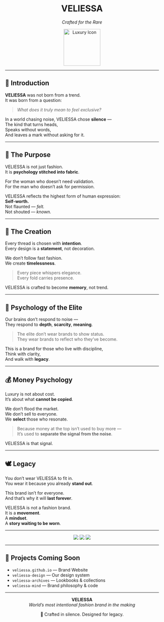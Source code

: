 
</p>

<h1 align="center">
  <strong>VELIESSA</strong>
</h1>
<p align="center"><em>Crafted for the Rare</em></p>

<p align="center">
  <img src="https://media.giphy.com/media/3o7btPCcdNniyf0ArS/giphy.gif" width="120" alt="Luxury Icon" />
</p>

---

## 🖤 Introduction

**VELIESSA** was not born from a trend.  
It was born from a question:  
> *What does it truly mean to feel exclusive?*

In a world chasing noise, VELIESSA chose **silence** —  
The kind that turns heads,  
Speaks without words,  
And leaves a mark without asking for it.

---

## 🎯 The Purpose

VELIESSA is not just fashion.  
It is **psychology stitched into fabric**.  

For the woman who doesn’t need validation.  
For the man who doesn’t ask for permission.

VELIESSA reflects the highest form of human expression:  
**Self-worth.**  
Not flaunted — *felt.*  
Not shouted — *known.*

---

## 🧵 The Creation

Every thread is chosen with **intention**.  
Every design is a **statement**, not decoration.

We don’t follow fast fashion.  
We create **timelessness**.

> Every piece whispers elegance.  
> Every fold carries presence.

VELIESSA is crafted to become **memory**, not trend.

---

## 🧠 Psychology of the Elite

Our brains don’t respond to noise —  
They respond to **depth**, **scarcity**, **meaning**.

> The elite don’t wear brands to show status.  
> They wear brands to reflect who they’ve become.

This is a brand for those who live with discipline,  
Think with clarity,  
And walk with **legacy**.

---

## 💰 Money Psychology

Luxury is not about cost.  
It’s about what **cannot be copied**.

We don’t flood the market.  
We don’t sell to everyone.  
We **select** those who resonate.

> Because money at the top isn’t used to buy more —  
> It’s used to **separate the signal from the noise**.

VELIESSA is that signal.

---

## 🕊️ Legacy

You don’t wear VELIESSA to fit in.  
You wear it because you already **stand out**.

This brand isn’t for everyone.  
And that’s why it will **last forever**.

VELIESSA is not a fashion brand.  
It is a **movement**.  
A **mindset**.  
A **story waiting to be worn**.

---

<p align="center">
  <img src="https://img.shields.io/badge/Made%20for-Visionaries-black?style=flat-square&logo=vercel" />
  <img src="https://img.shields.io/badge/Crafted%20with%20-Precision-black?style=flat-square&logo=tailwind-css" />
  <img src="https://img.shields.io/badge/Brand%20type-Luxury%20Indie-black?style=flat-square&logo=figma" />
</p>

---

## 📂 Projects Coming Soon

- `veliessa.github.io` — Brand Website
- `veliessa-design` — Our design system
- `veliessa-archives` — Lookbooks & collections
- `veliessa-mind` — Brand philosophy & code

---

<p align="center">
  <strong>VELIESSA</strong><br>
  <em>World’s most intentional fashion brand in the making</em>
</p>

<p align="center">
  🖤 Crafted in silence. Designed for legacy.
</p>
